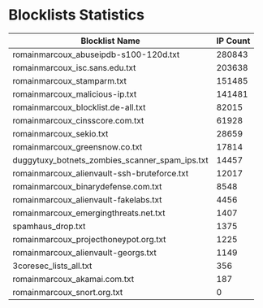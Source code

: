 # Blocklists Statistics
| Blocklist Name | IP Count |
|----|----|
| romainmarcoux_abuseipdb-s100-120d.txt | 280843 |
| romainmarcoux_isc.sans.edu.txt | 203638 |
| romainmarcoux_stamparm.txt | 151485 |
| romainmarcoux_malicious-ip.txt | 141481 |
| romainmarcoux_blocklist.de-all.txt | 82015 |
| romainmarcoux_cinsscore.com.txt | 61928 |
| romainmarcoux_sekio.txt | 28659 |
| romainmarcoux_greensnow.co.txt | 17814 |
| duggytuxy_botnets_zombies_scanner_spam_ips.txt | 14457 |
| romainmarcoux_alienvault-ssh-bruteforce.txt | 12017 |
| romainmarcoux_binarydefense.com.txt | 8548 |
| romainmarcoux_alienvault-fakelabs.txt | 4456 |
| romainmarcoux_emergingthreats.net.txt | 1407 |
| spamhaus_drop.txt | 1375 |
| romainmarcoux_projecthoneypot.org.txt | 1225 |
| romainmarcoux_alienvault-georgs.txt | 1149 |
| 3coresec_lists_all.txt | 356 |
| romainmarcoux_akamai.com.txt | 187 |
| romainmarcoux_snort.org.txt | 0 |
